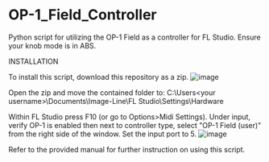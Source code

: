 # OP-1_Field_Controller
Python script for utilizing the OP-1 Field as a controller for FL Studio.
Ensure your knob mode is in ABS.

INSTALLATION

To install this script, download this repository as a zip.
![image](https://user-images.githubusercontent.com/18126455/178357833-a99f5aea-6e1a-4ae7-a1cc-4dbb71f72a9f.png)

Open the zip and move the contained folder to:
C:\Users\<your username>\Documents\Image-Line\FL Studio\Settings\Hardware

Within FL Studio press F10 (or go to Options>Midi Settings). Under input, verify OP-1 is enabled then next to controller type, select "OP-1 Field (user)" from the right side of the window. Set the input port to 5.
![image](https://user-images.githubusercontent.com/18126455/178359939-1128ed92-61bb-4a69-a254-495091c281f6.png)


Refer to the provided manual for further instruction on using this script.
